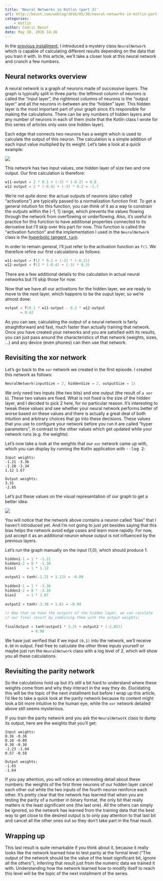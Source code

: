 ```yaml
---
title: 'Neural Networks in Kotlin (part 2)'
url: http://beust.com/weblog/2016/05/30/neural-networks-in-kotlin-part-2/
categories:
    - Kotlin
author: Cédric Beust
date: May 30, 2016 14:26
---
```

In the [previous installment](http://beust.com/weblog/2016/05/27/neural-network-in-kotlin/), I introduced a mystery class `NeuralNetwork` which is capable of calculating different results depending on the data that you train it with. In this article, we’ll take a closer look at this neural network and crunch a few numbers.

## Neural networks overview

A neural network is a graph of neurons made of successive layers. The graph is typically split in three parts: the leftmost column of neurons is called the “input layer”, the rightmost columns of neurons is the “output layer” and all the neurons in-between are the “hidden” layer. This hidden layer is the most important part of your graph since it’s responsible for making the calculations. There can be any numbers of hidden layers and any number of neurons in each of them (note that the Kotlin class I wrote for this series of articles only uses one hidden layer).

Each edge that connects two neurons has a weight which is used to calculate the output of this neuron. The calculation is a simple addition of each input value multiplied by its weight. Let’s take a look at a quick example:

![](https://docs.google.com/drawings/d/1lnkGCoJ5DsJcXlqXnjmE0oGM6l1wHrf9pRuN-8ZU7Xc/pub?w=480&h=360)  

This network has two input values, one hidden layer of size two and one output. Our first calculation is therefore:

```kotlin
w11-output = 2 * 0.1 + (-3) * (-0.2) = 0.8
w12-output = 2 * (-0.4) + (-3) * 0.3 = -1.7
```

We’re not quite done: the actual outputs of neurons (also called “activations”) are typically passed to a normalization function first. To get a general intuition for this function, you can think of it as a way to constrain the outputs within the [-1, 1] range, which prevents the values flowing through the network from overflowing or underflowing. Also, it’s useful in practice for this function to have additional properties connected to its derivative but I’ll skip over this part for now. This function is called the “activation function” and the implementation I used in the `NeuralNetwork` class is the [hyperbolic tangent, `tanh`](http://mathworld.wolfram.com/HyperbolicTangent.html).

In order to remain general, I’ll just refer to the activation function as `f()`. We therefore refine our first calculations as follows:

```kotlin
w11-output = f(2 * 0.1 + (-3) * (-0.2))
w12-output = f(2 * (-0.4) + (-3) * 0.3)
```

There are a few additional details to this calculation in actual neural networks but I’ll skip those for now.

Now that we have all our activations for the hidden layer, we are ready to move to the next layer, which happens to be the ouput layer, so we’re almost done:

```kotlin
output = f(0.1 * w11-output - 0.2 * w12-output
       = 0.42
```

As you can see, calculating the output of a neural network is fairly straightforward and fast, much faster than actually training that network. Once you have created your networks and you are satisfied with its results, you can just pass around the characteristics of that network (weights, sizes, …) and any device (even phones) can then use that network.

## Revisiting the xor network

Let’s go back to the `xor` network we created in the first episode. I created this network as follows:

```kotlin
NeuralNetwork(inputSize = 2, hiddenSize = 2, outputSize = 1)
```

We only need two inputs (the two bits) and one output (the result of `a xor b`). These two values are fixed. What is not fixed is the size of the hidden layer, and I decided to pick 2 here, for no particular reason. It’s interesting to tweak these values and see whether your neural network performs better of worse based on these values and there is actually a great deal of both intuition and arbitrary choices that go into these decisions. These values that you use to configure your network before you run it are called “hyper parameters”, in contrast to the other values which get updated while your network runs (e.g. the weights).

Let’s now take a look at the weights that our `xor` network came up with, which you can display by running the Kotlin application with <tt>--log 2</tt>:

```plain
Input weights:
-1.21 -3.36
-1.20 -3.34
1.12 1.67
 
Output weights:
3.31
-2.85 
```

Let’s put these values on the visual representation of our graph to get a better idea:

![](https://docs.google.com/drawings/d/1vzNDxpKkIP0h6pp8KglUn55a-pLE5PIAaO204ZNqYR0/pub?w=960&h=720)  

You will notice that the network above contains a neuron called “bias” that I haven’t introduced yet. And I’m not going to just yet besides saying that this bias helps the network avoid edge cases and learn more rapidly. For now, just accept it as an additional neuron whose output is not influenced by the previous layers.

Let’s run the graph manually on the input (1,0), which should produce 1:

```kotlin
hidden1-1 = 1 * -1.21
hidden1-2 = 0 * -1.20
bias1     = 1 * 1.12
 
output1 = tanh(-1.21 + 1.12) = -0.09
 
hidden2-1 = 1 * -3.36
hidden2-2 = 0 * -3.34
bias2     = 1 * 1.67
 
output2 = tanh(-3.36 + 1.6) = -0.94
 
// Now that we have the outputs of the hidden layer, we can caculate
// our final result by combining them with the output weights:
 
finalOutput = tanh(output1 * 3.31 + output2 * (-2.85))
            = 0.98
```

We have just verified that if we input `(0,1)` into the network, we’ll receive `0.98` in output. Feel free to calculate the other three inputs yourself or maybe just run the `NeuralNetwork` class with a log level of 2, which will show you all these calculations.

## Revisiting the parity network

So the calculations hold up but it’s still a bit hard to understand where these weights come from and why they interact in the way they do. Elucidating this will be the topic of the next installment but before I wrap up this article, I’d like to take a quick look at the parity network because its content might look a bit more intuitive to the human eye, while the `xor` network detailed above still seems mysterious.

If you train the parity network and you ask the `NeuralNetwotk` class to dump its output, here are the weights that you’ll get:

```plain
Input weights:
0.36 -0.36
0.10 -0.09
0.30 -0.30
-2.23 -1.04
0.57 -0.58
 
Output weights:
-1.65
-1.64 
``` 

If you pay attention, you will notice an interesting detail about these numbers: the weights of the first three neurons of our hidden layer cancel each other out while the two inputs of the fourth neuron reinforce each other. It’s pretty clear that the network has learned that when you are testing the parity of a number in binary format, the only bit that really matters is the least significant one (the last one). All the others can simply be ignored, so the network has learned from the training data that the best way to get close to the desired output is to only pay attention to that last bit and cancel all the other ones out so they don’t take part in the final result.

## Wrapping up

This last result is quite remarkable if you think about it, because it really looks like the network learned how to test parity at the formal level (“The output of the network should be the value of the least significant bit, ignore all the others”), inferring that result just from the numeric data we trained it with. Understanding how the network learned how to modify itself to reach this level will be the topic of the next installment of the series.
